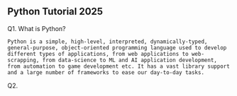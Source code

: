 Python Tutorial 2025
--------------------------------------------------------------------------------------------------

Q1. What is Python?

    Python is a simple, high-level, interpreted, dynamically-typed, general-purpose, object-oriented programming language used to develop different types of applications, from web applications to web-scrapping, from data-science to ML and AI application development, from automation to game development etc. It has a vast library support and a large number of frameworks to ease our day-to-day tasks.

Q2. 